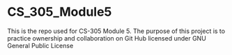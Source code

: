 # CS_305_Module5
This is the repo used for CS-305 Module 5.
The purpose of this project is to practice ownership and collaboration on Git Hub
licensed under GNU General Public License

